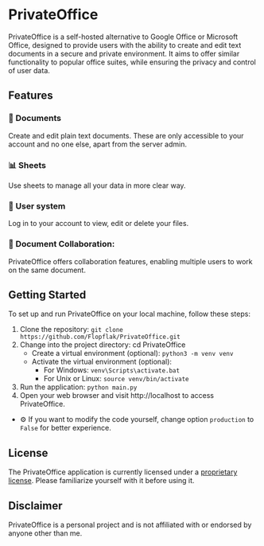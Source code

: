 # PrivateOffice

PrivateOffice is a self-hosted alternative to Google Office or Microsoft Office, designed to provide users with the ability to create and edit text documents in a secure and private environment. It aims to offer similar functionality to popular office suites, while ensuring the privacy and control of user data.

## Features 
### 📝 Documents
Create and edit plain text documents. These are only accessible to your account and no one else, apart from the server admin.
### 📊 Sheets
Use sheets to manage all your data in more clear way.
### 👥 User system
Log in to your account to view, edit or delete your files.
### 👥 Document Collaboration: 
PrivateOffice offers collaboration features, enabling multiple users to work on the same document.

## Getting Started

To set up and run PrivateOffice on your local machine, follow these steps:

1. Clone the repository: ``` git clone https://github.com/Flopflak/PrivateOffice.git ```
2. Change into the project directory: cd PrivateOffice
    * Create a virtual environment (optional): ``` python3 -m venv venv ```
    * Activate the virtual environment (optional):
        - For Windows: ``` venv\Scripts\activate.bat ```
        - For Unix or Linux: ``` source venv/bin/activate ```
3. Run the application: ``` python main.py ```
4. Open your web browser and visit http://localhost to access PrivateOffice.

- ⚙️ If you want to modify the code yourself, change option ```production``` to ```False``` for better experience.

## License

The PrivateOffice application is currently licensed under a [proprietary license](https://raw.githubusercontent.com/Flopflak/PrivateOffice/main/LICENCE). Please familiarize yourself with it before using it.

## Disclaimer

PrivateOffice is a personal project and is not affiliated with or endorsed by anyone other than me.

